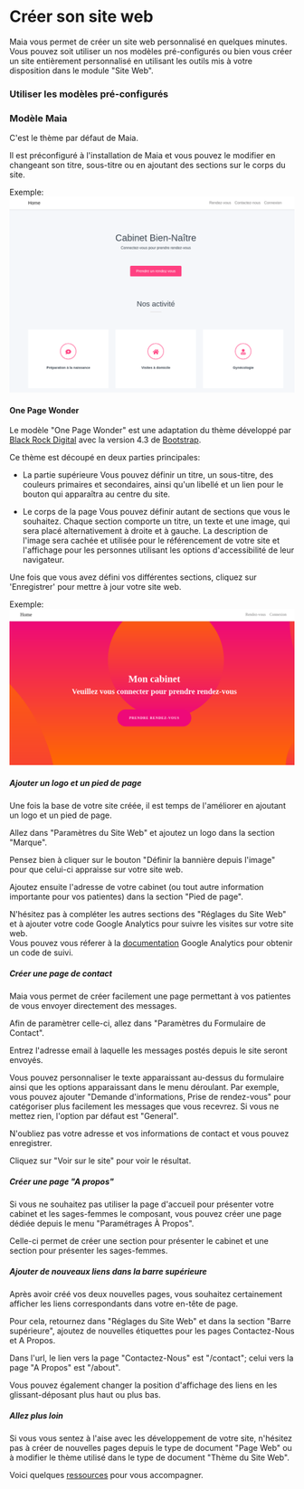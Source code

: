 # Créer son site web

Maia vous permet de créer un site web personnalisé en quelques minutes.
Vous pouvez soit utiliser un nos modèles pré-configurés ou bien vous créer un site entièrement personnalisé en utilisant les outils mis à votre disposition dans le module "Site Web".


### Utiliser les modèles pré-configurés

### Modèle Maia

C'est le thème par défaut de Maia.

Il est préconfiguré à l'installation de Maia et vous pouvez le modifier en changeant son titre, sous-titre ou en ajoutant des sections sur le corps du site.

Exemple:
![Site Web thème Maia](/content/maia/website/maia_theme.png)


#### One Page Wonder

Le modèle "One Page Wonder" est une adaptation du thème développé par [Black Rock Digital](https://startbootstrap.com/themes/one-page-wonder/) avec la version 4.3 de [Bootstrap](https://getbootstrap.com/docs/).


Ce thème est découpé en deux parties principales:

- La partie supérieure
Vous pouvez définir un titre, un sous-titre, des couleurs primaires et secondaires, ainsi qu'un libellé et un lien pour le bouton qui apparaîtra au centre du site.

- Le corps de la page
Vous pouvez définir autant de sections que vous le souhaitez. Chaque section comporte un titre, un texte et une image, qui sera placé alternativement à droite et à gauche. La description de l'image sera cachée et utilisée pour le référencement de votre site et l'affichage pour les personnes utilisant les options d'accessibilité de leur navigateur.


Une fois que vous avez défini vos différentes sections, cliquez sur 'Enregistrer' pour mettre à jour votre site web.

Exemple:
![Site Web Personnalisé](/content/maia/website/one_page_wonder.png)



##### Ajouter un logo et un pied de page

Une fois la base de votre site créée, il est temps de l'améliorer en ajoutant un logo et un pied de page.

Allez dans "Paramètres du Site Web" et ajoutez un logo dans la section "Marque".

Pensez bien à cliquer sur le bouton "Définir la bannière depuis l'image" pour que celui-ci appraisse sur votre site web.


Ajoutez ensuite l'adresse de votre cabinet (ou tout autre information importante pour vos patientes) dans la section "Pied de page".


N'hésitez pas à compléter les autres sections des "Réglages du Site Web" et à ajouter votre code Google Analytics pour suivre les visites sur votre site web.  
Vous pouvez vous réferer à la [documentation](https://support.google.com/analytics/answer/1008080?hl=fr) Google Analytics pour obtenir un code de suivi.


##### Créer une page de contact

Maia vous permet de créer facilement une page permettant à vos patientes de vous envoyer directement des messages.

Afin de paramètrer celle-ci, allez dans "Paramètres du Formulaire de Contact".

Entrez l'adresse email à laquelle les messages postés depuis le site seront envoyés.

Vous pouvez personnaliser le texte apparaissant au-dessus du formulaire ainsi que les options apparaissant dans le menu déroulant.
Par exemple, vous pouvez ajouter "Demande d'informations, Prise de rendez-vous" pour catégoriser plus facilement les messages que vous recevrez.
Si vous ne mettez rien, l'option par défaut est "General".

N'oubliez pas votre adresse et vos informations de contact et vous pouvez enregistrer.

Cliquez sur "Voir sur le site" pour voir le résultat.


##### Créer une page "A propos"

Si vous ne souhaitez pas utiliser la page d'accueil pour présenter votre cabinet et les sages-femmes le composant, vous pouvez créer une page dédiée depuis le menu "Paramétrages À Propos".

Celle-ci permet de créer une section pour présenter le cabinet et une section pour présenter les sages-femmes.


##### Ajouter de nouveaux liens dans la barre supérieure

Après avoir créé vos deux nouvelles pages, vous souhaitez certainement afficher les liens correspondants dans votre en-tête de page.

Pour cela, retournez dans "Réglages du Site Web" et dans la section "Barre supérieure", ajoutez de nouvelles étiquettes pour les pages Contactez-Nous et A Propos.

Dans l'url, le lien vers la page "Contactez-Nous" est "/contact"; celui vers la page "A Propos" est "/about".

Vous pouvez également changer la position d'affichage des liens en les glissant-déposant plus haut ou plus bas.


##### Allez plus loin

Si vous vous sentez à l'aise avec les développement de votre site, n'hésitez pas à créer de nouvelles pages depuis le type de document "Page Web" ou à modifier le thème utilisé dans le type de document "Thème du Site Web".

Voici quelques [ressources](https://openclassrooms.com/courses/apprenez-a-creer-votre-site-web-avec-html5-et-css3) pour vous accompagner.
